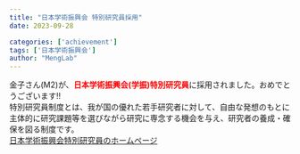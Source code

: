 ```yaml
---
title: "日本学術振興会 特別研究員採用"
date: 2023-09-28

categories: ['achievement']
tags: ['日本学術振興会']
author: "MengLab"
---
```

金子さん(M2)が、<span style="color: red; ">**日本学術振興会(学振)特別研究員**</span>に採用されました。おめでとうございます!!​  
特別研究員制度とは、我が国の優れた若手研究者に対して、自由な発想のもとに主体的に研究課題等を選びながら研究に専念する機会を与え、研究者の養成・確保を図る制度です。  
[日本学術振興会特別研究員のホームページ](https://www.jsps.go.jp/j-pd/)
